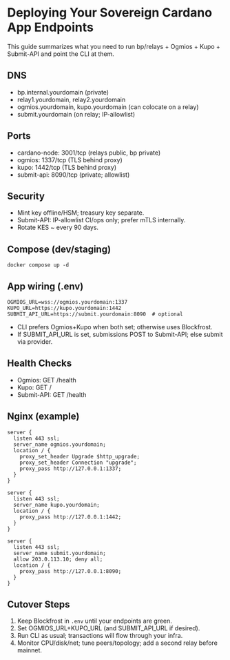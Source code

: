 # Deploying Your Sovereign Cardano App Endpoints

This guide summarizes what you need to run bp/relays + Ogmios + Kupo + Submit-API and point the CLI at them.

## DNS
- bp.internal.yourdomain (private)
- relay1.yourdomain, relay2.yourdomain
- ogmios.yourdomain, kupo.yourdomain (can colocate on a relay)
- submit.yourdomain (on relay; IP-allowlist)

## Ports
- cardano-node: 3001/tcp (relays public, bp private)
- ogmios: 1337/tcp (TLS behind proxy)
- kupo: 1442/tcp (TLS behind proxy)
- submit-api: 8090/tcp (private; allowlist)

## Security
- Mint key offline/HSM; treasury key separate.
- Submit-API: IP-allowlist CI/ops only; prefer mTLS internally.
- Rotate KES ~ every 90 days.

## Compose (dev/staging)
```
docker compose up -d
```

## App wiring (.env)
```
OGMIOS_URL=wss://ogmios.yourdomain:1337
KUPO_URL=https://kupo.yourdomain:1442
SUBMIT_API_URL=https://submit.yourdomain:8090  # optional
```
- CLI prefers Ogmios+Kupo when both set; otherwise uses Blockfrost.
- If SUBMIT_API_URL is set, submissions POST to Submit-API; else submit via provider.

## Health Checks
- Ogmios: GET /health
- Kupo: GET /
- Submit-API: GET /health

## Nginx (example)
```
server {
  listen 443 ssl;
  server_name ogmios.yourdomain;
  location / {
    proxy_set_header Upgrade $http_upgrade;
    proxy_set_header Connection "upgrade";
    proxy_pass http://127.0.0.1:1337;
  }
}

server {
  listen 443 ssl;
  server_name kupo.yourdomain;
  location / {
    proxy_pass http://127.0.0.1:1442;
  }
}

server {
  listen 443 ssl;
  server_name submit.yourdomain;
  allow 203.0.113.10; deny all;
  location / {
    proxy_pass http://127.0.0.1:8090;
  }
}
```

## Cutover Steps
1. Keep Blockfrost in `.env` until your endpoints are green.
2. Set OGMIOS_URL+KUPO_URL (and SUBMIT_API_URL if desired).
3. Run CLI as usual; transactions will flow through your infra.
4. Monitor CPU/disk/net; tune peers/topology; add a second relay before mainnet.

